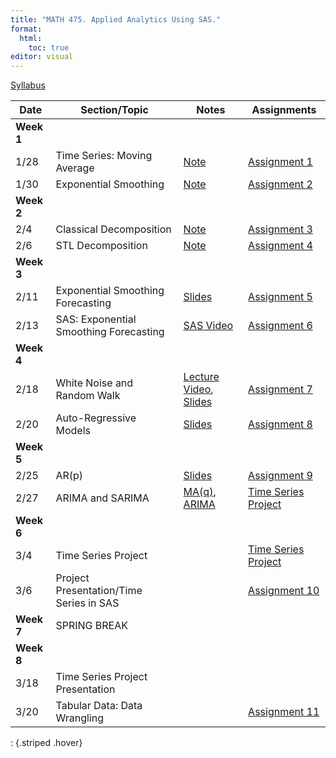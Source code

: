 ```yaml
---
title: "MATH 475. Applied Analytics Using SAS."
format: 
  html:
    toc: true
editor: visual
---
```






[Syllabus](syllabus.html)

| Date | Section/Topic | Notes | Assignments |
|----------------|----------------|--------------------------|----------------|
| **Week 1** |  |  |  |
| 1/28 | Time Series: Moving Average       | [Note](slides/1_time_series_smoothing_ma.pdf)   | [Assignment 1](assignments/assignment1.html) |
| 1/30 | Exponential Smoothing |[Note](slides/2_time_series_smoothing_exponential.pdf)  | [Assignment 2](assignments/assignment2.html) |
| **Week 2** |  |  |  |
| 2/4        |  Classical Decomposition                                 | [Note](slides/4_decomposition_stl_2025.pdf)                                               | [Assignment 3](assignments/assignment3.html)  |
| 2/6        |  STL Decomposition                                 | [Note](slides/4_decomposition_stl_2025.pdf)                                               | [Assignment 4](assignments/assignment4.html)  |
| **Week 3** |                                   |                                                                                  |                                              |
| 2/11       | Exponential Smoothing Forecasting | [Slides](slides/5.html)                                                          | [Assignment 5](assignments/assignment5.html) |
| 2/13       | SAS: Exponential Smoothing Forecasting | [SAS Video](https://bryant.hosted.panopto.com/Panopto/Pages/Viewer.aspx?id=d2ab7f3b-1a90-484f-8261-b283012f335c)                                                          | [Assignment 6](assignments/assignment6_2025.html) |
| **Week 4** |                                   |                                                                                  |                                              |
| 2/18       | White Noise and Random Walk |[Lecture Video](https://bryant.hosted.panopto.com/Panopto/Pages/Viewer.aspx?id=11fe3501-60f8-42ac-bd97-b288008cb96a), [Slides](slides/6_wn_rw2.html)                                                          | [Assignment 7](assignments/assignment7_2025.html) |
| 2/20       | Auto-Regressive Models | [Slides](slides/7.html)                                                          | [Assignment 8](assignments/assignment8_2025.html) |
| **Week 5** |                                   |                                                                        ||
| 2/25       | AR(p)           |  [Slides](slides/8.html)         |   [Assignment 9](assignments/assignment9_2025.html)                                           |
| 2/27       | ARIMA and SARIMA          | [MA(q)](slides/9.html), [ARIMA](slides/10_arima.html)  | [Time Series Project](slides/project_ts.html)                                             |
| **Week 6** | |||
| 3/4       | Time Series Project      |     |  [Time Series Project](slides/project_ts.html)  | 
| 3/6       | Project Presentation/Time Series in SAS      |     | [Assignment 10](assignments/assignment10.html)   | 
| **Week 7** | SPRING BREAK |||
| **Week 8** | |||
| 3/18       | Time Series Project Presentation      |     |    | 
| 3/20      |  Tabular Data: Data Wrangling      |     | [Assignment 11](assignments/assignment_tabular_1.html)   | 
: {.striped .hover}



